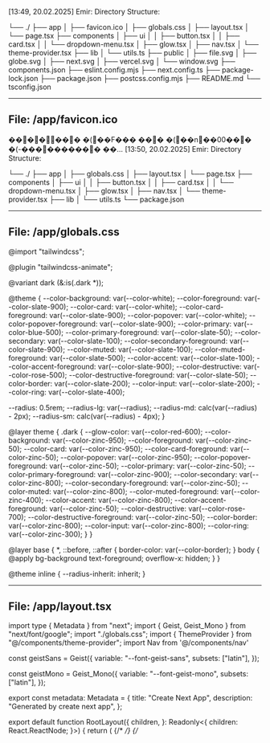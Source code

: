 
[13:49, 20.02.2025] Emir: Directory Structure:

└── ./
    ├── app
    │   ├── favicon.ico
    │   ├── globals.css
    │   ├── layout.tsx
    │   └── page.tsx
    ├── components
    │   ├── ui
    │   │   ├── button.tsx
    │   │   ├── card.tsx
    │   │   └── dropdown-menu.tsx
    │   ├── glow.tsx
    │   ├── nav.tsx
    │   └── theme-provider.tsx
    ├── lib
    │   └── utils.ts
    ├── public
    │   ├── file.svg
    │   ├── globe.svg
    │   ├── next.svg
    │   ├── vercel.svg
    │   └── window.svg
    ├── components.json
    ├── eslint.config.mjs
    ├── next.config.ts
    ├── package-lock.json
    ├── package.json
    ├── postcss.config.mjs
    ├── README.md
    └── tsconfig.json



---
File: /app/favicon.ico
---

������� �(��F���  ��� �(��n��00��� �(-���������� ��…
[13:50, 20.02.2025] Emir: Directory Structure:

└── ./
    ├── app
    │   ├── globals.css
    │   ├── layout.tsx
    │   └── page.tsx
    ├── components
    │   ├── ui
    │   │   ├── button.tsx
    │   │   ├── card.tsx
    │   │   └── dropdown-menu.tsx
    │   ├── glow.tsx
    │   ├── nav.tsx
    │   └── theme-provider.tsx
    ├── lib
    │   └── utils.ts
    └── package.json



---
File: /app/globals.css
---

@import "tailwindcss";

@plugin "tailwindcss-animate";

@variant dark (&:is(.dark *));

@theme {
  --color-background: var(--color-white);
  --color-foreground: var(--color-slate-900);
  --color-card: var(--color-white);
  --color-card-foreground: var(--color-slate-900);
  --color-popover: var(--color-white);
  --color-popover-foreground: var(--color-slate-900);
  --color-primary: var(--color-blue-500);
  --color-primary-foreground: var(--color-slate-50);
  --color-secondary: var(--color-slate-100);
  --color-secondary-foreground: var(--color-slate-900);
  --color-muted: var(--color-slate-100);
  --color-muted-foreground: var(--color-slate-500);
  --color-accent: var(--color-slate-100);
  --color-accent-foreground: var(--color-slate-900);
  --color-destructive: var(--color-rose-500);
  --color-destructive-foreground: var(--color-slate-50);
  --color-border: var(--color-slate-200);
  --color-input: var(--color-slate-200);
  --color-ring: var(--color-slate-400);

  --radius: 0.5rem;
  --radius-lg: var(--radius);
  --radius-md: calc(var(--radius) - 2px);
  --radius-sm: calc(var(--radius) - 4px);
}

@layer theme {
  .dark {
    --glow-color: var(--color-red-600);
    --color-background: var(--color-zinc-950);
    --color-foreground: var(--color-zinc-50);
    --color-card: var(--color-zinc-950);
    --color-card-foreground: var(--color-zinc-50);
    --color-popover: var(--color-zinc-950);
    --color-popover-foreground: var(--color-zinc-50);
    --color-primary: var(--color-zinc-50);
    --color-primary-foreground: var(--color-zinc-900);
    --color-secondary: var(--color-zinc-800);
    --color-secondary-foreground: var(--color-zinc-50);
    --color-muted: var(--color-zinc-800);
    --color-muted-foreground: var(--color-zinc-400);
    --color-accent: var(--color-zinc-800);
    --color-accent-foreground: var(--color-zinc-50);
    --color-destructive: var(--color-rose-700);
    --color-destructive-foreground: var(--color-zinc-50);
    --color-border: var(--color-zinc-800);
    --color-input: var(--color-zinc-800);
    --color-ring: var(--color-zinc-300);
  }
}

@layer base {
  *,
  ::before,
  ::after {
    border-color: var(--color-border);
  }
  body {
    @apply bg-background text-foreground;
    overflow-x: hidden;
  }
}

@theme inline {
  --radius-inherit: inherit;
}



---
File: /app/layout.tsx
---

import type { Metadata } from "next";
import { Geist, Geist_Mono } from "next/font/google";
import "./globals.css";
import { ThemeProvider } from "@/components/theme-provider";
import Nav from '@/components/nav'

const geistSans = Geist({
  variable: "--font-geist-sans",
  subsets: ["latin"],
});

const geistMono = Geist_Mono({
  variable: "--font-geist-mono",
  subsets: ["latin"],
});

export const metadata: Metadata = {
  title: "Create Next App",
  description: "Generated by create next app",
};

export default function RootLayout({
  children,
}: Readonly<{
  children: React.ReactNode;
}>) {
  return (
    <html lang="en" suppressHydrationWarning>
      {/* <head> */}
      {/*   <script src="https://unpkg.com/react-scan/dist/auto.global.js" async /> */}
      {/* </head> */}
      <body
        className={${geistSans.variable} ${geistMono.variable} ${geistSans.className} antialiased}
      >

        <ThemeProvider
          attribute="class"
          defaultTheme="system"
        >
          <Nav />
          {children}
        </ThemeProvider>
      </body>
    </html>
  );
}



---
File: /app/page.tsx
---

import { Glow, GlowArea } from "@/components/glow";
import { Button } from "@/components/ui/button";
import {
  CardFooter,
  Card,
  CardHeader,
  CardTitle,
  CardDescription,
  CardContent,
} from "@/components/ui/card";
import { GamepadIcon, Lock, Rocket, Server, Trophy, Users } from "lucide-react";
export default function Home() {
  return (
    <section>
      <GlowArea className="flex gap-8 items-center justify-center lg:py-34 flex-col lg:flex-row">
        <Glow color="red" className="rounded-xl">
          <Card className="max-w-md">
            <CardHeader>
              <CardTitle>Free plan</CardTitle>
              <CardDescription className="max-w-sm">
                2 Monthly free games, trials and perks for you to enjoy.
              </CardDescription>
            </CardHeader>
            <CardContent>
              <ul className="space-y-4">
                <li className="flex items-center space-x-3">
                  <Server className="text-foreground" size={20} />
                  <span>Dedicated Low-Latency Gaming Servers</span>
                </li>
                <li className="flex items-center space-x-3">
                  <Users className="text-foreground" size={20} />
                  <span>Monthly Multiplayer Tournament Entry</span>
                </li>
                <li className="flex items-center space-x-3">
                  <Trophy className="text-foreground" size={20} />
                  <span>Exclusive In-Game Rewards & Cosmetics</span>
                </li>
                <li className="flex items-center space-x-3">
                  <Rocket className="text-foreground" size={20} />
                  <span>Early Access to New Game Releases</span>
                </li>
                <li className="flex items-center space-x-3">
                  <Lock className="text-foreground" size={20} />
                  <span>Ad-Free Gaming Experience</span>
                </li>{" "}
              </ul>
            </CardContent>
            <CardFooter className="flex justify-end">
              <Button className="w-full">Subscribe</Button>
            </CardFooter>
          </Card>
        </Glow>
        <Glow>
          {" "}
          <Card className="max-w-md ">
            <CardHeader>
              <CardTitle>Pro plan</CardTitle>
              <CardDescription className="max-w-sm">
                Everything you need to game, from{" "}
                <span className="text-primary">$20/month.</span>
              </CardDescription>
            </CardHeader>
            <CardContent>
              <ul className="space-y-4">
                <li className="flex items-center space-x-3">
                  <GamepadIcon size={20} className="text-foreground" />
                  <span>Access to 500+ Premium Games Library</span>
                </li>
                <li className="flex items-center space-x-3">
                  <Server className="text-foreground" size={20} />
                  <span>Dedicated Low-Latency Gaming Servers</span>
                </li>
                <li className="flex items-center space-x-3">
                  <Users className="text-foreground" size={20} />
                  <span>Monthly Multiplayer Tournament Entry</span>
                </li>
                <li className="flex items-center space-x-3">
                  <Trophy className="text-foreground" size={20} />
                  <span>Exclusive In-Game Rewards & Cosmetics</span>
                </li>
                <li className="flex items-center space-x-3">
                  <Rocket className="text-foreground" size={20} />
                  <span>Early Access to New Game Releases</span>
                </li>
                <li className="flex items-center space-x-3">
                  <Lock className="text-foreground" size={20} />
                  <span>Ad-Free Gaming Experience</span>
                </li>{" "}
              </ul>
            </CardContent>
            <CardFooter className="flex justify-end">
              <Button className="w-full">Subscribe</Button>
            </CardFooter>
          </Card>
        </Glow>
      </GlowArea>
    </section>
  );
}



---
File: /components/ui/button.tsx
---

import * as React from "react"
import { Slot } from "@radix-ui/react-slot"
import { cva, type VariantProps } from "class-variance-authority"

import { cn } from "@/lib/utils"

const buttonVariants = cva(
  "inline-flex items-center justify-center gap-2 whitespace-nowrap rounded-md text-sm font-medium transition-colors focus-visible:outline-none focus-visible:ring-1 focus-visible:ring-ring disabled:pointer-events-none disabled:opacity-50 [&_svg]:pointer-events-none [&_svg]:size-8 [&_svg]:shrink-0 cursor-pointer",
  {
    variants: {
      variant: {
        default:
          "bg-primary text-primary-foreground shadow hover:bg-primary/90",
        destructive:
          "bg-destructive text-destructive-foreground shadow-sm hover:bg-destructive/90",
        outline:
          "border border-input bg-background shadow-sm hover:bg-accent hover:text-accent-foreground",
        secondary:
          "bg-secondary text-secondary-foreground shadow-sm hover:bg-secondary/80",
        ghost: "hover:bg-accent hover:text-accent-foreground",
        link: "text-primary underline-offset-4 hover:underline",
      },
      size: {
        default: "h-12 px-4 py-2",
        sm: "h-8 rounded-md px-3 text-xs",
        lg: "h-10 rounded-md px-8",
        icon: "h-9 w-9",
      },
    },
    defaultVariants: {
      variant: "default",
      size: "default",
    },
  }
)

export interface ButtonProps
  extends React.ButtonHTMLAttributes<HTMLButtonElement>,
  VariantProps<typeof buttonVariants> {
  asChild?: boolean
}

const Button = React.forwardRef<HTMLButtonElement, ButtonProps>(
  ({ className, variant, size, asChild = false, ...props }, ref) => {
    const Comp = asChild ? Slot : "button"
    return (
      <Comp
        className={cn(buttonVariants({ variant, size, className }))}
        ref={ref}
        {...props}
      />
    )
  }
)
Button.displayName = "Button"

export { Button, buttonVariants }



---
File: /components/ui/card.tsx
---

import * as React from "react"

import { cn } from "@/lib/utils"

const Card = React.forwardRef<
  HTMLDivElement,
  React.HTMLAttributes<HTMLDivElement>
>(({ className, ...props }, ref) => (
  <div
    ref={ref}
    className={cn(
      "rounded-xl border bg-card text-card-foreground shadow",
      className
    )}
    {...props}
  />
))
Card.displayName = "Card"

const CardHeader = React.forwardRef<
  HTMLDivElement,
  React.HTMLAttributes<HTMLDivElement>
>(({ className, ...props }, ref) => (
  <div
    ref={ref}
    className={cn("flex flex-col space-y-1.5 p-6 pb-4", className)}
    {...props}
  />
))
CardHeader.displayName = "CardHeader"

const CardTitle = React.forwardRef<
  HTMLDivElement,
  React.HTMLAttributes<HTMLDivElement>
>(({ className, ...props }, ref) => (
  <div
    ref={ref}
    className={cn("font-semibold  text-2xl leading-none tracking-tight", className)}
    {...props}
  />
))
CardTitle.displayName = "CardTitle"

const CardDescription = React.forwardRef<
  HTMLDivElement,
  React.HTMLAttributes<HTMLDivElement>
>(({ className, ...props }, ref) => (
  <div
    ref={ref}
    className={cn(" text-lg", className)}
    {...props}
  />
))
CardDescription.displayName = "CardDescription"

const CardContent = React.forwardRef<
  HTMLDivElement,
  React.HTMLAttributes<HTMLDivElement>
>(({ className, ...props }, ref) => (
  <div ref={ref} className={cn("p-6 pt-0 text-muted-foreground", className)} {...props} />
))
CardContent.displayName = "CardContent"

const CardFooter = React.forwardRef<
  HTMLDivElement,
  React.HTMLAttributes<HTMLDivElement>
>(({ className, ...props }, ref) => (
  <div
    ref={ref}
    className={cn("flex items-center p-6 pt-0", className)}
    {...props}
  />
))
CardFooter.displayName = "CardFooter"

export { Card, CardHeader, CardFooter, CardTitle, CardDescription, CardContent }



---
File: /components/ui/dropdown-menu.tsx
---

"use client"

import * as React from "react"
import * as DropdownMenuPrimitive from "@radix-ui/react-dropdown-menu"
import { Check, ChevronRight, Circle } from "lucide-react"

import { cn } from "@/lib/utils"

const DropdownMenu = DropdownMenuPrimitive.Root

const DropdownMenuTrigger = DropdownMenuPrimitive.Trigger

const DropdownMenuGroup = DropdownMenuPrimitive.Group

const DropdownMenuPortal = DropdownMenuPrimitive.Portal

const DropdownMenuSub = DropdownMenuPrimitive.Sub

const DropdownMenuRadioGroup = DropdownMenuPrimitive.RadioGroup

const DropdownMenuSubTrigger = React.forwardRef<
  React.ElementRef<typeof DropdownMenuPrimitive.SubTrigger>,
  React.ComponentPropsWithoutRef<typeof DropdownMenuPrimitive.SubTrigger> & {
    inset?: boolean
  }
>(({ className, inset, children, ...props }, ref) => (
  <DropdownMenuPrimitive.SubTrigger
    ref={ref}
    className={cn(
      "flex cursor-default gap-2 select-none items-center rounded-sm px-2 py-1.5 text-sm outline-none focus:bg-accent data-[state=open]:bg-accent [&_svg]:pointer-events-none [&_svg]:size-4 [&_svg]:shrink-0",
      inset && "pl-8",
      className
    )}
    {...props}
  >
    {children}
    <ChevronRight className="ml-auto" />
  </DropdownMenuPrimitive.SubTrigger>
))
DropdownMenuSubTrigger.displayName =
  DropdownMenuPrimitive.SubTrigger.displayName

const DropdownMenuSubContent = React.forwardRef<
  React.ElementRef<typeof DropdownMenuPrimitive.SubContent>,
  React.ComponentPropsWithoutRef<typeof DropdownMenuPrimitive.SubContent>
>(({ className, ...props }, ref) => (
  <DropdownMenuPrimitive.SubContent
    ref={ref}
    className={cn(
      "z-50 min-w-[8rem] overflow-hidden rounded-md border bg-popover p-1 text-popover-foreground shadow-lg data-[state=open]:animate-in data-[state=closed]:animate-out data-[state=closed]:fade-out-0 data-[state=open]:fade-in-0 data-[state=closed]:zoom-out-95 data-[state=open]:zoom-in-95 data-[side=bottom]:slide-in-from-top-2 data-[side=left]:slide-in-from-right-2 data-[side=right]:slide-in-from-left-2 data-[side=top]:slide-in-from-bottom-2",
      className
    )}
    {...props}
  />
))
DropdownMenuSubContent.displayName =
  DropdownMenuPrimitive.SubContent.displayName

const DropdownMenuContent = React.forwardRef<
  React.ElementRef<typeof DropdownMenuPrimitive.Content>,
  React.ComponentPropsWithoutRef<typeof DropdownMenuPrimitive.Content>
>(({ className, sideOffset = 4, ...props }, ref) => (
  <DropdownMenuPrimitive.Portal>
    <DropdownMenuPrimitive.Content
      ref={ref}
      sideOffset={sideOffset}
      className={cn(
        "z-50 min-w-[8rem] overflow-hidden rounded-md border bg-popover p-1 text-popover-foreground shadow-md",
        "data-[state=open]:animate-in data-[state=closed]:animate-out data-[state=closed]:fade-out-0 data-[state=open]:fade-in-0 data-[state=closed]:zoom-out-95 data-[state=open]:zoom-in-95 data-[side=bottom]:slide-in-from-top-2 data-[side=left]:slide-in-from-right-2 data-[side=right]:slide-in-from-left-2 data-[side=top]:slide-in-from-bottom-2",
        className
      )}
      {...props}
    />
  </DropdownMenuPrimitive.Portal>
))
DropdownMenuContent.displayName = DropdownMenuPrimitive.Content.displayName

const DropdownMenuItem = React.forwardRef<
  React.ElementRef<typeof DropdownMenuPrimitive.Item>,
  React.ComponentPropsWithoutRef<typeof DropdownMenuPrimitive.Item> & {
    inset?: boolean
  }
>(({ className, inset, ...props }, ref) => (
  <DropdownMenuPrimitive.Item
    ref={ref}
    className={cn(
      "relative flex cursor-default select-none items-center gap-2 rounded-sm px-2 py-1.5 text-sm outline-none transition-colors focus:bg-accent focus:text-accent-foreground data-[disabled]:pointer-events-none data-[disabled]:opacity-50 [&>svg]:size-4 [&>svg]:shrink-0",
      inset && "pl-8",
      className
    )}
    {...props}
  />
))
DropdownMenuItem.displayName = DropdownMenuPrimitive.Item.displayName

const DropdownMenuCheckboxItem = React.forwardRef<
  React.ElementRef<typeof DropdownMenuPrimitive.CheckboxItem>,
  React.ComponentPropsWithoutRef<typeof DropdownMenuPrimitive.CheckboxItem>
>(({ className, children, checked, ...props }, ref) => (
  <DropdownMenuPrimitive.CheckboxItem
    ref={ref}
    className={cn(
      "relative flex cursor-default select-none items-center rounded-sm py-1.5 pl-8 pr-2 text-sm outline-none transition-colors focus:bg-accent focus:text-accent-foreground data-[disabled]:pointer-events-none data-[disabled]:opacity-50",
      className
    )}
    checked={checked}
    {...props}
  >
    <span className="absolute left-2 flex h-3.5 w-3.5 items-center justify-center">
      <DropdownMenuPrimitive.ItemIndicator>
        <Check className="h-4 w-4" />
      </DropdownMenuPrimitive.ItemIndicator>
    </span>
    {children}
  </DropdownMenuPrimitive.CheckboxItem>
))
DropdownMenuCheckboxItem.displayName =
  DropdownMenuPrimitive.CheckboxItem.displayName

const DropdownMenuRadioItem = React.forwardRef<
  React.ElementRef<typeof DropdownMenuPrimitive.RadioItem>,
  React.ComponentPropsWithoutRef<typeof DropdownMenuPrimitive.RadioItem>
>(({ className, children, ...props }, ref) => (
  <DropdownMenuPrimitive.RadioItem
    ref={ref}
    className={cn(
      "relative flex cursor-default select-none items-center rounded-sm py-1.5 pl-8 pr-2 text-sm outline-none transition-colors focus:bg-accent focus:text-accent-foreground data-[disabled]:pointer-events-none data-[disabled]:opacity-50",
      className
    )}
    {...props}
  >
    <span className="absolute left-2 flex h-3.5 w-3.5 items-center justify-center">
      <DropdownMenuPrimitive.ItemIndicator>
        <Circle className="h-2 w-2 fill-current" />
      </DropdownMenuPrimitive.ItemIndicator>
    </span>
    {children}
  </DropdownMenuPrimitive.RadioItem>
))
DropdownMenuRadioItem.displayName = DropdownMenuPrimitive.RadioItem.displayName

const DropdownMenuLabel = React.forwardRef<
  React.ElementRef<typeof DropdownMenuPrimitive.Label>,
  React.ComponentPropsWithoutRef<typeof DropdownMenuPrimitive.Label> & {
    inset?: boolean
  }
>(({ className, inset, ...props }, ref) => (
  <DropdownMenuPrimitive.Label
    ref={ref}
    className={cn(
      "px-2 py-1.5 text-sm font-semibold",
      inset && "pl-8",
      className
    )}
    {...props}
  />
))
DropdownMenuLabel.displayName = DropdownMenuPrimitive.Label.displayName

const DropdownMenuSeparator = React.forwardRef<
  React.ElementRef<typeof DropdownMenuPrimitive.Separator>,
  React.ComponentPropsWithoutRef<typeof DropdownMenuPrimitive.Separator>
>(({ className, ...props }, ref) => (
  <DropdownMenuPrimitive.Separator
    ref={ref}
    className={cn("-mx-1 my-1 h-px bg-muted", className)}
    {...props}
  />
))
DropdownMenuSeparator.displayName = DropdownMenuPrimitive.Separator.displayName

const DropdownMenuShortcut = ({
  className,
  ...props
}: React.HTMLAttributes<HTMLSpanElement>) => {
  return (
    <span
      className={cn("ml-auto text-xs tracking-widest opacity-60", className)}
      {...props}
    />
  )
}
DropdownMenuShortcut.displayName = "DropdownMenuShortcut"

export {
  DropdownMenu,
  DropdownMenuTrigger,
  DropdownMenuContent,
  DropdownMenuItem,
  DropdownMenuCheckboxItem,
  DropdownMenuRadioItem,
  DropdownMenuLabel,
  DropdownMenuSeparator,
  DropdownMenuShortcut,
  DropdownMenuGroup,
  DropdownMenuPortal,
  DropdownMenuSub,
  DropdownMenuSubContent,
  DropdownMenuSubTrigger,
  DropdownMenuRadioGroup,
}



---
File: /components/glow.tsx
---

"use client";
import { cn } from "@/lib/utils";
import React, {
  ComponentPropsWithoutRef,
  CSSProperties,
  useEffect,
  useRef,
} from "react";

interface GlowAreaProps extends ComponentPropsWithoutRef<"div"> {
  size?: number;
}

export const GlowArea = (props: GlowAreaProps) => {
  const { className = "", size = 300, ...rest } = props;
  const element = useRef<HTMLDivElement>(null);
  const frameId = useRef<number | null>(null);
  const latestCoords = useRef<{ x: number; y: number } | null>(null);

  const updateGlow = () => {
    if (latestCoords.current && element.current) {
      element.current.style.setProperty(
        "--glow-x",
        ${latestCoords.current.x}px,
      );
      element.current.style.setProperty(
        "--glow-y",
        ${latestCoords.current.y}px,
      );
      frameId.current = null;
    }
  };

  const handleMouseMove = (e: React.MouseEvent<HTMLDivElement>) => {
    const bounds = e.currentTarget.getBoundingClientRect();
    latestCoords.current = {
      x: e.clientX - bounds.left,
      y: e.clientY - bounds.top,
    };

    if (!frameId.current) {
      frameId.current = requestAnimationFrame(() => updateGlow());
    }
  };

  const handleMouseLeave = (e: React.MouseEvent<HTMLDivElement>) => {
    e.currentTarget.style.removeProperty("--glow-x");
    e.currentTarget.style.removeProperty("--glow-y");
  };
  return (
    <div
      ref={element}
      style={
        {
          position: "relative",
          "--glow-size": ${size}px,
        } as CSSProperties
      }
      onMouseMove={handleMouseMove}
      onMouseLeave={handleMouseLeave}
      className={cn(className, "")}
      {...rest}
    />
  );
};

GlowArea.displayName = "GlowArea";

interface GlowProps extends ComponentPropsWithoutRef<"div"> {
  color?: string;
}

export const Glow = (props: GlowProps) => {
  const { className, color = "blue", children, ...rest } = props;
  const element = useRef<HTMLDivElement>(null);

  useEffect(() => {
    element.current?.style.setProperty(
      "--glow-top",
      ${element.current?.offsetTop}px,
    );
    element.current?.style.setProperty(
      "--glow-left",
      ${element.current?.offsetLeft}px,
    );
  }, []);

  return (
    <div ref={element} className={cn(className, "relative")}>
      <div
        {...rest}
        style={{
          backgroundImage: `radial-gradient(
            var(--glow-size) var(--glow-size) at calc(var(--glow-x, -99999px) - var(--glow-left, 0px))
            calc(var(--glow-y, -99999px) - var(--glow-top, 0px)),
            ${color} 0%,
            transparent 100%
          )`,
        }}
        className={cn(
          className,
          "absolute pointer-events-none inset-0 dark:mix-blend-lighten mix-blend-multiply after:content-[''] after:absolute after:bg-background/90 after:inset-0.25 after:rounded-[inherit]",
        )}
      ></div>
      {children}
    </div>
  );
};

Glow.displayName = "Glow";



---
File: /components/nav.tsx
---



"use client";

import * as React from "react";
import { useTheme } from "next-themes";
import { motion as m } from "motion/react";
import { Button } from "@/components/ui/button";

export default function Nav() {
  const { setTheme, theme } = useTheme();

  const raysVariants = {
    hidden: {
      strokeOpacity: 0,
      transition: {
        staggerChildren: 0.05,
        staggerDirection: -1,
      },
    },
    visible: {
      strokeOpacity: 1,
      transition: {
        staggerChildren: 0.05,
      },
    },
  };

  const rayVariant = {
    hidden: {
      pathLength: 0,
      opacity: 0,
      // Start from center of the circle
      scale: 0
    },
    visible: {
      pathLength: 1,
      opacity: 1,
      scale: 1,
      transition: {
        duration: 0.5,
        ease: "easeOut",
        // Customize timing for each property
        pathLength: { duration: 0.3 },
        opacity: { duration: 0.2 },
        scale: { duration: 0.3 }
      }
    },
  };

  const shineVariant = {
    hidden: {
      opacity: 0,
      scale: 2,
      strokeDasharray: "20, 1000",
      strokeDashoffset: 0,
      filter: "blur(0px)",
    },
    visible: {
      opacity: [0, 1, 0],
      strokeDashoffset: [0, -50, -100],
      filter: ["blur(2px)", "blur(2px)", "blur(0px)"],
      transition: {


        duration: 0.75,
        ease: 'linear'
      },
    },



  };

  const sunPath =
    "M70 49.5C70 60.8218 60.8218 70 49.5 70C38.1782 70 29 60.8218 29 49.5C29 38.1782 38.1782 29 49.5 29C60 29 69.5 38 70 49.5Z";
  const moonPath =
    "M70 49.5C70 60.8218 60.8218 70 49.5 70C38.1782 70 29 60.8218 29 49.5C29 38.1782 38.1782 29 49.5 29C39 45 49.5 59.5 70 49.5Z"
  return (
    <nav className="py-6 px-4 lg:px-24 ">
      <div className="flex items-center justify-center">
        <Button
          variant="outline"
          onClick={() =>
            theme === "dark" ? setTheme("light") : setTheme("dark")
          }
        >
          <m.svg
            strokeWidth="4"
            strokeLinecap="round"
            width={100}
            height={100}
            viewBox="0 0 100 100"
            fill="none"
            xmlns="http://www.w3.org/2000/svg"
            className='relative'
          >
            <m.path variants={shineVariant} d={moonPath} className={'absolute top-0 left-0 stroke-blue-100 '} initial="hidden" animate={theme === 'dark' ? 'visible' : "hidden"} />


            <m.g variants={raysVariants} initial='hidden' animate={theme === "light" ? "visible" : "hidden"} className="stroke-6 stroke-yellow-600 " style={{ strokeLinecap: 'round' }}>
              <m.path className="origin-center" variants={rayVariant} d="M50 2V11" />
              <m.path variants={rayVariant} d="M85 15L78 22" />
              <m.path variants={rayVariant} d="M98 50H89" />
              <m.path variants={rayVariant} d="M85 85L78 78" />
              <m.path variants={rayVariant} d="M50 98V89" />
              <m.path variants={rayVariant} d="M23 78L16 84" />
              <m.path variants={rayVariant} d="M11 50H2" />
              <m.path variants={rayVariant} d="M23 23L16 16" />
            </m.g>

            <m.path
              d={sunPath}
              fill="transparent"
              transition={{ duration: 1, type: "spring" }}
              initial={{ fillOpacity: 0, strokeOpacity: 0 }}
              animate={
                theme === "dark"
                  ? {
                    d: moonPath,
                    rotate: -360,
                    scale: 2,
                    stroke: "var(--color-blue-400)",
                    fill: "var(--color-blue-400)",
                    fillOpacity: 0.35,
                    strokeOpacity: 1,
                    transition: { delay: 0.1 },
                  }
                  : {

                    d: sunPath,
                    rotate: 0,
                    stroke: "var(--color-yellow-600)",
                    fill: "var(--color-yellow-600)",
                    fillOpacity: 0.35,
                    strokeOpacity: 1,
                  }
              }
            />
          </m.svg>

        </Button>

      </div>
    </nav>



  );
}



---
File: /components/theme-provider.tsx
---

"use client"

import * as React from "react"
import { ThemeProvider as NextThemesProvider } from "next-themes"

export function ThemeProvider({
  children,
  ...props
}: React.ComponentProps<typeof NextThemesProvider>) {
  return <NextThemesProvider {...props}>{children}</NextThemesProvider>
}




---
File: /lib/utils.ts
---

import { clsx, type ClassValue } from "clsx"
import { twMerge } from "tailwind-merge"

export function cn(...inputs: ClassValue[]) {
  return twMerge(clsx(inputs))
}



---
File: /package.json
---

{
  "name": "animations",
  "version": "0.1.0",
  "private": true,
  "scripts": {
    "dev": "next dev --turbopack",
    "build": "next build",
    "start": "next start",
    "lint": "next lint"
  },
  "dependencies": {
    "@radix-ui/react-dropdown-menu": "^2.1.6",
    "@radix-ui/react-slot": "^1.1.2",
    "@tailwindcss/postcss": "^4.0.4",
    "class-variance-authority": "^0.7.1",
    "clsx": "^2.1.1",
    "lucide-react": "^0.474.0",
    "motion": "^12.4.0",
    "next": "15.1.6",
    "next-themes": "^0.4.4",
    "react": "^19.0.0",
    "react-dom": "^19.0.0",
    "tailwind-merge": "^3.0.1",
    "tailwindcss": "^4.0.4",
    "tailwindcss-animate": "^1.0.7"
  },
  "devDependencies": {
    "@eslint/eslintrc": "^3",
    "@types/node": "^20",
    "@types/react": "^19",
    "@types/react-dom": "^19",
    "eslint": "^9",
    "eslint-config-next": "15.1.6",
    "postcss": "^8.5.1",
    "typescript": "^5"
  }
}
